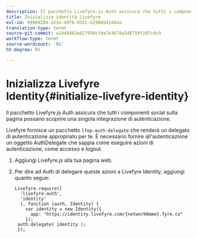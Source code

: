 ```yaml
---
description: Il pacchetto Livefyre.js Auth assicura che tutti i componenti social sulla pagina possano scoprire una singola integrazione di autenticazione.
title: Inizializza identità Livefyre
exl-id: 9990d284-a21e-49fb-932c-62906b41484a
translation-type: tm+mt
source-git-commit: a2449482e617939cfda7e367da34875bf187c4c9
workflow-type: tm+mt
source-wordcount: '91'
ht-degree: 0%

---
```


# Inizializza Livefyre Identity{#initialize-livefyre-identity}

Il pacchetto Livefyre.js Auth assicura che tutti i componenti social sulla pagina possano scoprire una singola integrazione di autenticazione.

Livefyre fornisce un pacchetto `lfep-auth-delegate` che renderà un delegato di autenticazione appropriato per te. È necessario fornire all&#39;autenticazione un oggetto AuthDelegate che sappia come eseguire azioni di autenticazione, come accesso e logout.

1. Aggiungi Livefyre.js alla tua pagina web.
1. Per dire ad Auth di delegare queste azioni a Livefyre Identity, aggiungi quanto segue:

   ```
   Livefyre.require([ 
     'livefyre-auth', 
     'identity' 
     ], function (auth, Identity) { 
       var identity = new Identity({ 
         app: "https://identity.livefyre.com/{networkName}.fyre.co" 
       }); 
    auth.delegate( identity ); 
    });
   ```
